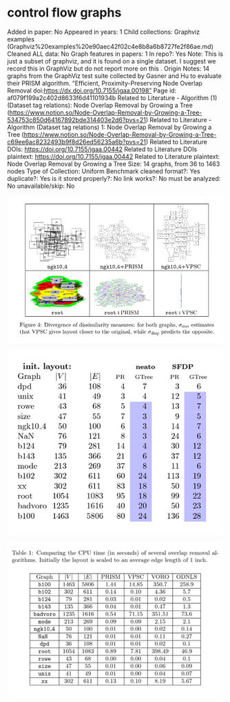 # control flow graphs

Added in paper: No
Appeared in years: 1
Child collections: Graphviz examples (Graphviz%20examples%20e90aec42f02c4e8b8a6b8727fe2f86ae.md)
Cleaned ALL data: No
Graph features in papers: 1
In repo?: Yes
Note: This is just a subset of graphviz, and it is found on a single dataset. I suggest we record this in GraphViz but do not report more on this .
Origin Notes: 14 graphs from the GraphViz test suite collected by Gasner and Hu to evaluate their PRISM algorithm.
”Efficient, Proximity-Preserving Node Overlap Removal doi:https://dx.doi.org/10.7155/jgaa.00198”
Page id: af079f199a2c402d8633f6d41101934b
Related to Literature - Algorithm (1) (Dataset tag relations): Node Overlap Removal by Growing a Tree (https://www.notion.so/Node-Overlap-Removal-by-Growing-a-Tree-534753c850d64167892bde314403e2d6?pvs=21)
Related to Literature - Algorithm (Dataset tag relations) 1: Node Overlap Removal by Growing a Tree (https://www.notion.so/Node-Overlap-Removal-by-Growing-a-Tree-c69ee6ac8232493b9f8d26ed56235a6b?pvs=21)
Related to Literature DOIs: https://doi.org/10.7155/jgaa.00442
Related to Literature DOIs plaintext: https://doi.org/10.7155/jgaa.00442
Related to Literature plaintext: Node Overlap Removal by Growing a Tree
Size: 14 graphs, from 36 to 1463 nodes
Type of Collection: Uniform Benchmark
cleaned format?: Yes
duplicate?: Yes
is it stored properly?: No
link works?: No
must be analyzed: No
unavailable/skip: No

![Untitled](control%20flow%20graphs%20af079f199a2c402d8633f6d41101934b/Untitled.png)

![Untitled](control%20flow%20graphs%20af079f199a2c402d8633f6d41101934b/Untitled%201.png)

![Untitled](control%20flow%20graphs%20af079f199a2c402d8633f6d41101934b/Untitled%202.png)